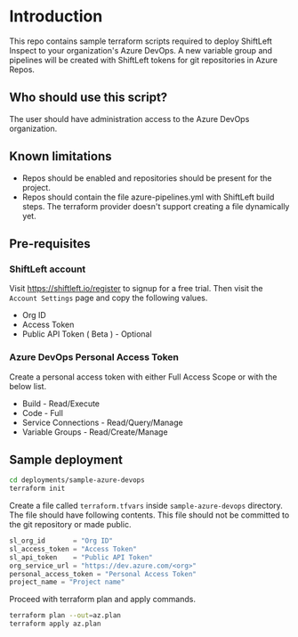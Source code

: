 # Introduction

This repo contains sample terraform scripts required to deploy ShiftLeft Inspect to your organization's Azure DevOps. A new variable group and pipelines will be created with ShiftLeft tokens for git repositories in Azure Repos.

## Who should use this script?

The user should have administration access to the Azure DevOps organization.

## Known limitations

- Repos should be enabled and repositories should be present for the project.
- Repos should contain the file azure-pipelines.yml with ShiftLeft build steps. The terraform provider doesn't support creating a file dynamically yet.

## Pre-requisites

### ShiftLeft account

Visit https://shiftleft.io/register to signup for a free trial. Then visit the `Account Settings` page and copy the following values.

- Org ID
- Access Token
- Public API Token ( Beta ) - Optional

### Azure DevOps Personal Access Token

Create a personal access token with either Full Access Scope or with the below list.

- Build - Read/Execute
- Code - Full
- Service Connections - Read/Query/Manage
- Variable Groups - Read/Create/Manage

## Sample deployment

```bash
cd deployments/sample-azure-devops
terraform init
```

Create a file called `terraform.tfvars` inside `sample-azure-devops` directory. The file should have following contents. This file should not be committed to the git repository or made public.

```terraform
sl_org_id       = "Org ID"
sl_access_token = "Access Token"
sl_api_token    = "Public API Token"
org_service_url = "https://dev.azure.com/<org>"
personal_access_token = "Personal Access Token"
project_name = "Project name"
```

Proceed with terraform plan and apply commands.

```bash
terraform plan --out=az.plan
terraform apply az.plan
```
